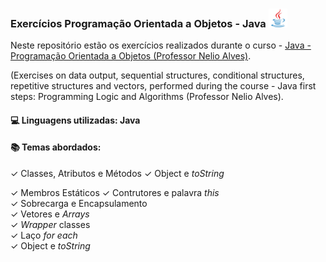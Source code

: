 ### Exercícios Programação Orientada a Objetos - Java <img width="30" src="https://raw.githubusercontent.com/devicons/devicon/master/icons/java/java-original.svg">

Neste repositório estão os exercícios realizados durante o curso - [Java - Programação Orientada a Objetos (Professor Nelio Alves)](https://www.udemy.com/course/java-curso-completo/).

(Exercises on data output, sequential structures, conditional structures, repetitive structures and vectors, performed during the course - Java first steps: Programming Logic and Algorithms (Professor Nelio Alves). 

#### 💻 Linguagens utilizadas: Java

#### 📚 Temas abordados:

✓ Classes, Atributos e Métodos
✓ Object e *toString* 

✓ Membros Estáticos 
✓ Contrutores e palavra *this* </br>
✓ Sobrecarga e Encapsulamento </br>
✓ Vetores e *Arrays* </br>
✓ *Wrapper* classes </br>
✓ Laço *for each* </br>
✓ Object e *toString* </br>
